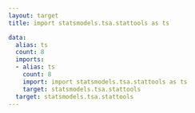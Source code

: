 ```yaml
---
layout: target
title: import statsmodels.tsa.stattools as ts

data:
  alias: ts
  count: 8
  imports:
  - alias: ts
    count: 8
    import: import statsmodels.tsa.stattools as ts
    target: statsmodels.tsa.stattools
  target: statsmodels.tsa.stattools
---
```

